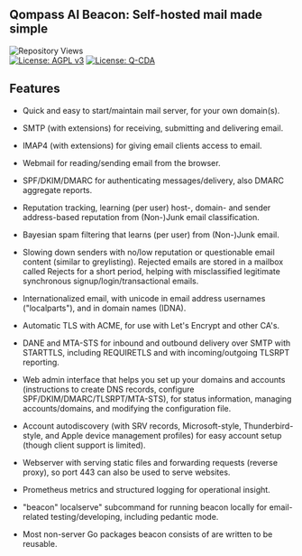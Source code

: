 <!-- /qompassai/beacon/README.md -->
<!-- --------------------------------- -->
<!-- Copyright (C) 2025 Qompass AI, All rights reserved -->

<h2> Qompass AI Beacon: Self-hosted mail made simple </h2>

![Repository Views](https://komarev.com/ghpvc/?username=qompassai-beacon)
<br>
  <a href="https://www.gnu.org/licenses/agpl-3.0"><img src="https://img.shields.io/badge/License-AGPL%20v3-blue.svg" alt="License: AGPL v3"></a>
  <a href="./LICENSE-QCDA"><img src="https://img.shields.io/badge/license-Q--CDA-lightgrey.svg" alt="License: Q-CDA"></a>
</p>

## Features

- Quick and easy to start/maintain mail server, for your own domain(s).

- SMTP (with extensions) for receiving, submitting and delivering email.

- IMAP4 (with extensions) for giving email clients access to email.

- Webmail for reading/sending email from the browser.

- SPF/DKIM/DMARC for authenticating messages/delivery, also DMARC aggregate
  reports.

- Reputation tracking, learning (per user) host-, domain- and
  sender address-based reputation from (Non-)Junk email classification.

- Bayesian spam filtering that learns (per user) from (Non-)Junk email.

- Slowing down senders with no/low reputation or questionable email content
  (similar to greylisting). Rejected emails are stored in a mailbox called Rejects
  for a short period, helping with misclassified legitimate synchronous
  signup/login/transactional emails.

- Internationalized email, with unicode in email address usernames
  ("localparts"), and in domain names (IDNA).
- Automatic TLS with ACME, for use with Let's Encrypt and other CA's.

- DANE and MTA-STS for inbound and outbound delivery over SMTP with STARTTLS,
  including REQUIRETLS and with incoming/outgoing TLSRPT reporting.
- Web admin interface that helps you set up your domains and accounts
  (instructions to create DNS records, configure
  SPF/DKIM/DMARC/TLSRPT/MTA-STS), for status information, managing
  accounts/domains, and modifying the configuration file.
- Account autodiscovery (with SRV records, Microsoft-style, Thunderbird-style,
  and Apple device management profiles) for easy account setup (though client
  support is limited).
- Webserver with serving static files and forwarding requests (reverse
  proxy), so port 443 can also be used to serve websites.
- Prometheus metrics and structured logging for operational insight.
- "beacon" localserve" subcommand for running beacon locally for email-related
  testing/developing, including pedantic mode.
- Most non-server Go packages beacon consists of are written to be reusable.

